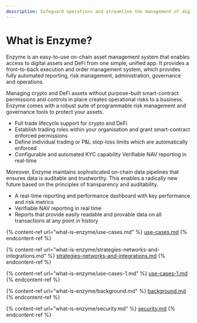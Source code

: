 ```yaml
---
description: Safeguard operations and streamline the management of digital assets
---
```


# What is Enzyme?

Enzyme is an easy-to-use on-chain asset management system that enables access to digital assets and DeFi from one simple, unified app. It provides a front-to-back execution and order management system, which provides fully automated reporting, risk management, administration, governance and operations.



Managing crypto and DeFi assets without purpose-built smart-contract permissions and controls in place creates operational risks to a business. Enzyme comes with a robust suite of programmable risk management and governance tools to protect your assets.

* Full trade lifecycle support for crypto and DeFi
* Establish trading roles within your organisation and grant smart-contract enforced permissions&#x20;
* Define individual trading or P\&L stop-loss limits which are automatically enforced
* Configurable and automated KYC capability Verifiable NAV reporting in real-time



Moreover, Enzyme maintains sophisticated on-chain data pipelines that ensures data is auditable and trustworthy. This enables a radically new future based on the principles of transparency and auditability.&#x20;

* A real-time reporting and performance dashboard with key performance and risk metrics
* Verifiable NAV reporting in real time
* Reports that provide easily readable and provable data on all transactions at any point in history

{% content-ref url="what-is-enzyme/use-cases.md" %}
[use-cases.md](what-is-enzyme/use-cases.md)
{% endcontent-ref %}

{% content-ref url="what-is-enzyme/strategies-networks-and-integrations.md" %}
[strategies-networks-and-integrations.md](what-is-enzyme/strategies-networks-and-integrations.md)
{% endcontent-ref %}

{% content-ref url="what-is-enzyme/use-cases-1.md" %}
[use-cases-1.md](what-is-enzyme/use-cases-1.md)
{% endcontent-ref %}

{% content-ref url="what-is-enzyme/background.md" %}
[background.md](what-is-enzyme/background.md)
{% endcontent-ref %}

{% content-ref url="what-is-enzyme/security.md" %}
[security.md](what-is-enzyme/security.md)
{% endcontent-ref %}
